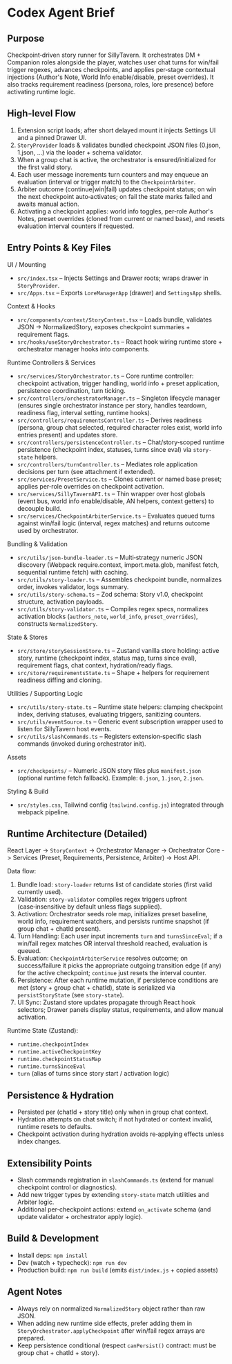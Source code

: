 
# Codex Agent Brief

## Purpose
Checkpoint‑driven story runner for SillyTavern. It orchestrates DM + Companion roles alongside the player, watches user chat turns for win/fail trigger regexes, advances checkpoints, and applies per‑stage contextual injections (Author's Note, World Info enable/disable, preset overrides). It also tracks requirement readiness (persona, roles, lore presence) before activating runtime logic.

## High‑level Flow
1. Extension script loads; after short delayed mount it injects Settings UI and a pinned Drawer UI.
2. `StoryProvider` loads & validates bundled checkpoint JSON files (0.json, 1.json, …) via the loader + schema validator.
3. When a group chat is active, the orchestrator is ensured/initialized for the first valid story.
4. Each user message increments turn counters and may enqueue an evaluation (interval or trigger match) to the `CheckpointArbiter`.
5. Arbiter outcome (continue|win|fail) updates checkpoint status; on win the next checkpoint auto‑activates; on fail the state marks failed and awaits manual action.
6. Activating a checkpoint applies: world info toggles, per‑role Author's Notes, preset overrides (cloned from current or named base), and resets evaluation interval counters if requested.

## Entry Points & Key Files
UI / Mounting
- `src/index.tsx` – Injects Settings and Drawer roots; wraps drawer in `StoryProvider`.
- `src/Apps.tsx` – Exports `LoreManagerApp` (drawer) and `SettingsApp` shells.

Context & Hooks
- `src/components/context/StoryContext.tsx` – Loads bundle, validates JSON -> NormalizedStory, exposes checkpoint summaries + requirement flags.
- `src/hooks/useStoryOrchestrator.ts` – React hook wiring runtime store + orchestrator manager hooks into components.

Runtime Controllers & Services
- `src/services/StoryOrchestrator.ts` – Core runtime controller: checkpoint activation, trigger handling, world info + preset application, persistence coordination, turn ticking.
- `src/controllers/orchestratorManager.ts` – Singleton lifecycle manager (ensures single orchestrator instance per story, handles teardown, readiness flag, interval setting, runtime hooks).
- `src/controllers/requirementsController.ts` – Derives readiness (persona, group chat selected, required character roles exist, world info entries present) and updates store.
- `src/controllers/persistenceController.ts` – Chat/story‑scoped runtime persistence (checkpoint index, statuses, turns since eval) via `story-state` helpers.
- `src/controllers/turnController.ts` – Mediates role application decisions per turn (see attachment if extended).
- `src/services/PresetService.ts` – Clones current or named base preset; applies per‑role overrides on checkpoint activation.
- `src/services/SillyTavernAPI.ts` – Thin wrapper over host globals (event bus, world info enable/disable, AN helpers, context getters) to decouple build.
- `src/services/CheckpointArbiterService.ts` – Evaluates queued turns against win/fail logic (interval, regex matches) and returns outcome used by orchestrator.

Bundling & Validation
- `src/utils/json-bundle-loader.ts` – Multi‑strategy numeric JSON discovery (Webpack require.context, import.meta.glob, manifest fetch, sequential runtime fetch) with caching.
- `src/utils/story-loader.ts` – Assembles checkpoint bundle, normalizes order, invokes validator, logs summary.
- `src/utils/story-schema.ts` – Zod schema: Story v1.0, checkpoint structure, activation payloads.
- `src/utils/story-validator.ts` – Compiles regex specs, normalizes activation blocks (`authors_note`, `world_info`, `preset_overrides`), constructs `NormalizedStory`.

State & Stores
- `src/store/storySessionStore.ts` – Zustand vanilla store holding: active story, runtime (checkpoint index, status map, turns since eval), requirement flags, chat context, hydration/ready flags.
- `src/store/requirementsState.ts` – Shape + helpers for requirement readiness diffing and cloning.

Utilities / Supporting Logic
- `src/utils/story-state.ts` – Runtime state helpers: clamping checkpoint index, deriving statuses, evaluating triggers, sanitizing counters.
- `src/utils/eventSource.ts` – Generic event subscription wrapper used to listen for SillyTavern host events.
- `src/utils/slashCommands.ts` – Registers extension‑specific slash commands (invoked during orchestrator init).

Assets
- `src/checkpoints/` – Numeric JSON story files plus `manifest.json` (optional runtime fetch fallback). Example: `0.json`, `1.json`, `2.json`.

Styling & Build
- `src/styles.css`, Tailwind config (`tailwind.config.js`) integrated through webpack pipeline.

## Runtime Architecture (Detailed)
React Layer -> `StoryContext` -> Orchestrator Manager -> Orchestrator Core -> Services (Preset, Requirements, Persistence, Arbiter) -> Host API.

Data flow:
1. Bundle load: `story-loader` returns list of candidate stories (first valid currently used).
2. Validation: `story-validator` compiles regex triggers upfront (case‑insensitive by default unless flags supplied).
3. Activation: Orchestrator seeds role map, initializes preset baseline, world info, requirement watchers, and persists runtime snapshot (if group chat + chatId present).
4. Turn Handling: Each user input increments `turn` and `turnsSinceEval`; if a win/fail regex matches OR interval threshold reached, evaluation is queued.
5. Evaluation: `CheckpointArbiterService` resolves outcome; on success/failure it picks the appropriate outgoing transition edge (if any) for the active checkpoint; `continue` just resets the interval counter.
6. Persistence: After each runtime mutation, if persistence conditions are met (story + group chat + chatId), state is serialized via `persistStoryState` (see `story-state`).
7. UI Sync: Zustand store updates propagate through React hook selectors; Drawer panels display status, requirements, and allow manual activation.

Runtime State (Zustand):
- `runtime.checkpointIndex`
- `runtime.activeCheckpointKey`
- `runtime.checkpointStatusMap`
- `runtime.turnsSinceEval`
- `turn` (alias of turns since story start / activation logic)

## Persistence & Hydration
- Persisted per (chatId + story title) only when in group chat context.
- Hydration attempts on chat switch; if not hydrated or context invalid, runtime resets to defaults.
- Checkpoint activation during hydration avoids re‑applying effects unless index changes.

## Extensibility Points
- Slash commands registration in `slashCommands.ts` (extend for manual checkpoint control or diagnostics).
- Add new trigger types by extending `story-state` match utilities and Arbiter logic.
- Additional per‑checkpoint actions: extend `on_activate` schema (and update validator + orchestrator apply logic).

## Build & Development
- Install deps: `npm install`
- Dev (watch + typecheck): `npm run dev`
- Production build: `npm run build` (emits `dist/index.js` + copied assets)

## Agent Notes
- Always rely on normalized `NormalizedStory` object rather than raw JSON.
- When adding new runtime side effects, prefer adding them in `StoryOrchestrator.applyCheckpoint` after win/fail regex arrays are prepared.
- Keep persistence conditional (respect `canPersist()` contract: must be group chat + chatId + story).

